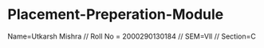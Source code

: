 # Placement-Preperation-Module
Name=Utkarsh Mishra // Roll No = 2000290130184 //  SEM=Vll  //  Section=C

